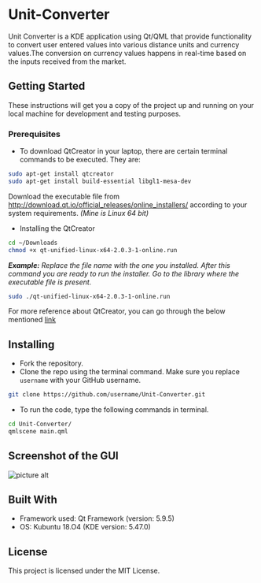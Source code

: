 # Unit-Converter

Unit Converter is a KDE application using Qt/QML that provide functionality to convert user entered values into various distance units and currency values.The conversion on currency values happens in real-time based on the inputs received from the market. 

## Getting Started

These instructions will get you a copy of the project up and running on your local machine for development and testing purposes.

### Prerequisites

- To download QtCreator in your laptop, there are certain terminal commands to be executed. They are:
```bash
sudo apt-get install qtcreator 
sudo apt-get install build-essential libgl1-mesa-dev 
```

Download the executable file from http://download.qt.io/official_releases/online_installers/ according to your system requirements. 
*(Mine is Linux 64 bit)*

- Installing the QtCreator
```bash
cd ~/Downloads
chmod +x qt-unified-linux-x64-2.0.3-1-online.run
```

***Example:** Replace the file name with the one you installed. After this command you are ready to run the installer. Go to the library where the executable file is present.*

```bash
sudo ./qt-unified-linux-x64-2.0.3-1-online.run
```
    
 For more reference about QtCreator, you can go through the below mentioned [link](https://www.ics.com/blog/getting-started-qt-and-qt-creator-linux)
    

## Installing
 
- Fork the repository. 
- Clone the repo using the terminal command. Make sure you replace `username` with your GitHub username.
```bash
git clone https://github.com/username/Unit-Converter.git 
```
- To run the code, type the following commands in terminal.
```bash
cd Unit-Converter/  
qmlscene main.qml
```
 
 ## Screenshot of the GUI
 
 ![picture alt](https://github.com/krishremya/Unit-Converter/blob/master/Unit-Converter.png "Title is optional")

## Built With
- Framework used: Qt Framework (version: 5.9.5)
- OS: Kubuntu 18.O4 (KDE version: 5.47.0)
 
## License
This project is licensed under the MIT License.
    
